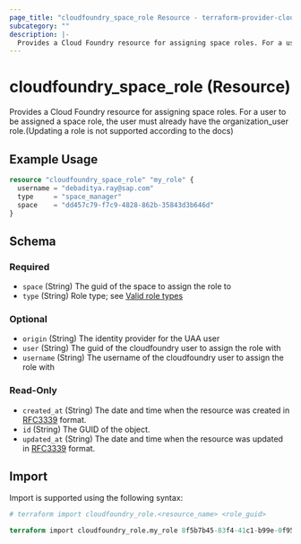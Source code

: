 ```yaml
---
page_title: "cloudfoundry_space_role Resource - terraform-provider-cloudfoundry"
subcategory: ""
description: |-
  Provides a Cloud Foundry resource for assigning space roles. For a user to be assigned a space role, the user must already have the organization_user role.(Updating a role is not supported according to the docs)
---
```


# cloudfoundry_space_role (Resource)

Provides a Cloud Foundry resource for assigning space roles. For a user to be assigned a space role, the user must already have the organization_user role.(Updating a role is not supported according to the docs)

## Example Usage

```terraform
resource "cloudfoundry_space_role" "my_role" {
  username = "debaditya.ray@sap.com"
  type     = "space_manager"
  space    = "dd457c79-f7c9-4828-862b-35843d3b646d"
}
```

<!-- schema generated by tfplugindocs -->
## Schema

### Required

- `space` (String) The guid of the space to assign the role to
- `type` (String) Role type; see [Valid role types](https://v3-apidocs.cloudfoundry.org/version/3.154.0/index.html#valid-role-types)

### Optional

- `origin` (String) The identity provider for the UAA user
- `user` (String) The guid of the cloudfoundry user to assign the role with
- `username` (String) The username of the cloudfoundry user to assign the role with

### Read-Only

- `created_at` (String) The date and time when the resource was created in [RFC3339](https://www.ietf.org/rfc/rfc3339.txt) format.
- `id` (String) The GUID of the object.
- `updated_at` (String) The date and time when the resource was updated in [RFC3339](https://www.ietf.org/rfc/rfc3339.txt) format.

## Import

Import is supported using the following syntax:

```terraform
# terraform import cloudfoundry_role.<resource_name> <role_guid>

terraform import cloudfoundry_role.my_role 8f5b7b45-83f4-41c1-b99e-0f9582c31209
```